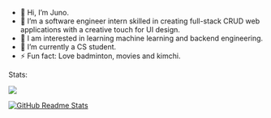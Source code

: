 - 👋 Hi, I’m Juno.
- 💼 I’m a software engineer intern skilled in creating full-stack CRUD web applications with a creative touch for UI design.
- 👀 I am interested in learning machine learning and backend engineering.
- 🌱 I’m currently a CS student.
- ⚡ Fun fact: Love badminton, movies and kimchi.

Stats:

<p align="left">
  <img src="https://api.boot.dev/v1/users/public/8dc4305d-8f38-49f3-8bd9-28f7c0f3df20/thumbnail" >
</p>

[![GitHub Readme Stats](https://github-readme-stats.vercel.app/api?username=juno-choo&show_icons=true&theme=dark&hide=stars)]()

